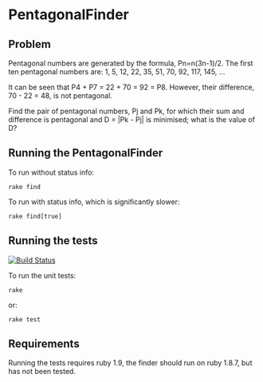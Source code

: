 PentagonalFinder
================

Problem
-------

Pentagonal numbers are generated by the formula, Pn=n(3n-1)/2. The first ten pentagonal numbers are:
1, 5, 12, 22, 35, 51, 70, 92, 117, 145, …

It can be seen that P4 + P7 = 22 + 70 = 92 = P8. However, their difference, 70 - 22 = 48, is not pentagonal.

Find the pair of pentagonal numbers, Pj and Pk, for which their sum and difference is pentagonal and D = |Pk - Pj| is minimised; what is the value of D?

Running the PentagonalFinder
----------------------------

To run without status info:

    rake find

To run with status info, which is significantly slower:

    rake find[true]

Running the tests
-----------------

[![Build Status](https://secure.travis-ci.org/bspaulding/pentagonal-finder.png?branch=master)](http://travis-ci.org/bspaulding/pentagonal-finder)

To run the unit tests:

    rake

or:

    rake test

Requirements
------------
Running the tests requires ruby 1.9, the finder should run on ruby 1.8.7, but has not been tested.
